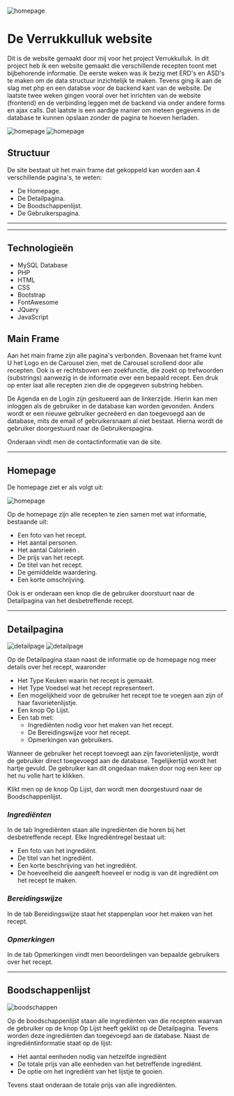 <!--Logo -->
![homepage](assets/img/logo-v2.png)
<!-- Headings -->
# De Verrukkulluk website

Dit is de website gemaakt door mij voor het project Verrukkulluk. In dit project heb ik een website gemaakt die verschillende recepten toont met bijbehorende informatie. De eerste weken was ik bezig met ERD's en ASD's te maken om de data structuur inzichtelijk te maken. Tevens ging ik aan de slag met php en een databse voor de backend kant van de website. De laatste twee weken gingen vooral over het inrichten van de website (frontend) en de verbinding leggen met de backend via onder andere forms en ajax calls. Dat laatste is een aardige manier om meteen gegevens in de database te kunnen opslaan zonder de pagina te hoeven herladen.

![homepage](screenshots/carousel.PNG)
![homepage](screenshots/recepten.PNG)

## Structuur 

De site bestaat uit het main frame dat gekoppeld kan worden aan 4 verschillende pagina's, te weten:

* De Homepage.
* De Detailpagina.
* De Boodschappenlijst.
* De Gebruikerspagina.

___
___

## Technologieën

* MySQL Database
* PHP
* HTML
* CSS
* Bootstrap
* FontAwesome
* JQuery
* JavaScript

## Main Frame

Aan het main frame zijn alle pagina's verbonden. Bovenaan het frame kunt U het Logo en de Carousel zien, met de Carousel scrollend door alle recepten. Ook is er rechtsboven een zoekfunctie, die zoekt op trefwoorden (substrings) aanwezig in de informatie over een bepaald recept. Een druk op enter laat alle recepten zien die de opgegeven substring hebben.

De Agenda en de Login zijn gesitueerd aan de linkerzijde. Hierin kan men inloggen als de gebruiker in de database kan worden gevonden. Anders wordt er een nieuwe gebruiker gecreëerd en dan toegevoegd aan de database, mits de email of gebruikersnaam al niet bestaat. Hierna wordt de gebruiker doorgestuurd naar de Gebruikerspagina.

Onderaan vindt men de contactinformatie van de site.

___

## Homepage

De homepage ziet er als volgt uit:

![homepage](screenshots/hamburger.jpg)

Op de homepage zijn alle recepten te zien samen met wat informatie, bestaande uit:

* Een foto van het recept.
* Het aantal personen.
* Het aantal Calorieën .
* De prijs van het recept.
* De titel van het recept.
* De gemiddelde waardering.
* Een korte omschrijving.

Ook is er onderaan een knop die de gebruiker doorstuurt naar de Detailpagina van het desbetreffende recept.

___

## Detailpagina

![detailpage](screenshots/detail.PNG)
![detailpage](screenshots/ingredss.PNG)

Op de Detailpagina staan naast de informatie op de homepage nog meer details over het recept, waaronder

* Het Type Keuken waarin het recept is gemaakt.
* Het Type Voedsel wat het recept representeert.
* Een mogelijkheid voor de gebruiker het recept toe te voegen aan zijn of haar favorietenlijstje.
* Een knop Op Lijst.
* Een tab met:
    * Ingrediënten nodig voor het maken van het recept.
    * De Bereidingswijze voor het recept.
    * Opmerkingen van gebruikers.

Wanneer de gebruiker het recept toevoegt aan zijn favorietenlijstje, wordt de gebruiker direct toegevoegd aan de database. Tegelijkertijd wordt het hartje gevuld. De gebruiker kan dit ongedaan maken door nog een keer op het nu volle hart te klikken.

Klikt men op de knop Op Lijst, dan wordt men doorgestuurd naar de Boodschappenlijst.

### _Ingrediënten_

In de tab Ingrediënten staan alle ingrediënten die horen bij het desbetreffende recept. Elke Ingrediëntregel bestaat uit:

* Een foto van het ingrediënt.
* De titel van het ingrediënt.
* Een korte beschrijving van het ingrediënt.
* De hoeveelheid die aangeeft hoeveel er nodig is van dit ingrediënt om het recept te maken.

### _Bereidingswijze_

In de tab Bereidingswijze staat het stappenplan voor het maken van het recept.

### _Opmerkingen_

In de tab Opmerkingen vindt men beoordelingen van bepaalde gebruikers over het recept.

___

## Boodschappenlijst

![boodschappen](screenshots/boodscreenshot.PNG)

Op de boodschappenlijst staan alle ingrediënten van die recepten waarvan de gebruiker op de knop Op Lijst heeft geklikt op de Detailpagina. Tevens worden deze ingrediënten dan toegevoegd aan de database. Naast de ingrediëntinformatie staat op de lijst:

* Het aantal eenheden nodig van hetzelfde ingrediënt
* De totale prijs van alle eenheden van het betreffende ingrediënt.
* De optie om het ingrediënt van het lijstje te gooien.

Tevens staat onderaan de totale prijs van alle ingrediënten.
